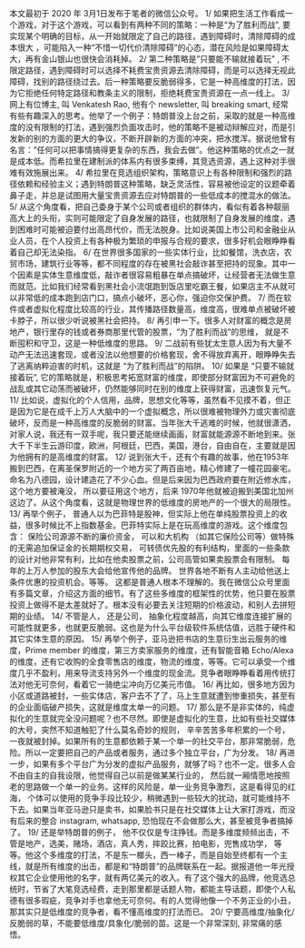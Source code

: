 本文最初于 2020 年 3月1日发布于笔者的微信公众号。
1/ 如果把生活工作看成一个游戏，对于这个游戏，可以看到有两种不同的策略：一种是“为了胜利而战”, 要实现某个明确的目标，从一开始就限定了自己的路径，遇到障碍时，清除障碍的成本很大 ，可能陷入一种“不惜一切代价清除障碍”的心态，潜在风险是如果障碍太大，再有金山银山也很快会消耗掉。
2/ 第二种策略是”只要能不输就接着玩” , 不限定路径，遇到障碍时可以选择不耗费宝贵资源去清除障碍，而是可以选择无视此障碍，找别的路径绕过去。后一种策略要反脆弱得多，它是一种高维度的打法，因为它拒绝任何特定路径和教条主义的限制，拒绝耗费宝贵资源在一点一线上。
3/ 网上有位博主, 叫 Venkatesh Rao, 他有个 newsletter, 叫 breaking smart, 经常有些有趣深入的思考。他举了一个例子：特朗普没上台之前，采取的就是一种高维度的没有限制的打法，遇到强烈负面攻击时，他的策略不是被动辩解应对，而是引发新的别的方面的更大的争议，不断开辟新的方面的冲突，把水搅浑。据说他曾有名言：“任何可以把事情搞得更复杂的东西，我会去做”。他这种策略的优点之一就是成本低。而希拉里在建制派的体系内有很多束缚，其竞选资源，遇上这种对手很难有效施展出来。
4/ 希拉里在竞选组织架构，策略意识上有各种限制和强烈的路径依赖和经验主义；遇到特朗普这种策略，缺乏灵活性，容易被他设定的议题牵着鼻子走，并总是试图用大量宝贵资源去应对特朗普的一些低成本的搅混水的做法。
5/ 从这个角度看，把自己委身于某个公司或者组织的群体内，看似有着各种靓丽高大上的头衔，实则可能限定了自身发展的路径，也就限制了自身发展的维度，遇到困难时可能被迫要付出高昂代价，而无法脱身。比如说美国上市公司和金融业从业人员，在个人投资上有各种极为繁琐的申报与合规的要求，很多好机会眼睁睁看着自己却无法染指。
6/ 在世界很多国家的一些实体行业，比如餐馆，洗衣店，农贸市场，建筑行业等等，都不同程度的存在被黑社会敲诈甚至把持的现象。其中一个因素是实体生意维度低，敲诈者很容易粗暴在单点搞破坏，让经营者无法做生意而就范。比如我们经常看到黑社会小流氓跑到饭店里吃霸王餐，如果店主不从就可以非常低的成本跑到店门口，搞点小破坏，恶心你，强迫你交保护费。
7/ 而在软件或者虚拟化程度比较高的行业，其传播路径数量高，维度高，很难单点被破坏被卡脖子，所以很少听说被黑社会把持。
8/ 再引申一下。很多人对财富的概念是房地产，银行里存的钱或者券商那里代管的股票，“为了胜利而战”的思维， 就是不断囤积和守卫，这是一种低维度的思路。
9/ 二战前有些犹太生意人因为有大量不动产无法迅速套现，或者没法以他想要的价格套现，舍不得放弃离开，眼睁睁失去了逃离纳粹迫害的时机，这就是 “为了胜利而战”的陷阱。
10/ 如果是 “只要不输就接着玩”, 它的策略就是，积极思考拓宽财富的维度，即使部分财富因为不可避免的战乱或其它动荡而被破坏，仍然能够同时在别的维度上获得财富，迅速恢复元气。
11/ 比如说，虚拟化的个人信用，品牌，思想文化等等，虽然看不见摸不着，但正是因为它是在成千上万人大脑中的一个虚拟概念，所以很难被物理外力或灾害彻底破坏，反而是一种高维度的反脆弱的财富。当年张大千逃难的时候，他就很潇洒，对家人说，我还有一双手呢，我只要还能继续画画，财富就能源源不断地到来。张大千下半生云游印度，欧洲，阿根廷，巴西，美国，港台，自由自在，主要就是因为他拥有的是高维度的财富。
12/ 说到张大千，还有个有趣的故事，他在1953年搬到巴西，在离圣保罗附近的一个地方买了两百亩地，精心修建了一幢花园豪宅。命名为八德园，设计建造花了不少心血。但是后来因为巴西政府要在附近修水库，这个地方要被淹没， 所以要征用这个地方，后来 1970年他就被迫搬到美国北加州这边了。从这个角度看，这就是物理世界的低维度的房地产的一个很大的局限性。
13/ 再举个例子， 普通人以为巴菲特是股神，但实际上他在单纯股票投资上的收益，很多时候比不上指数基金。巴菲特实际上是在玩高维度的游戏。这个维度包含：
保险公司源源不断的廉价资金，
可以和大机构 （如其它保险公司等）做特殊的无需追加保证金的长期期权交易，
可转债优先股的有利结构，里面的一些条款的设计对他非常有利，比如在他卖股票之前，公司高管如果卖股票会有限制。
每年的上万人参加的股东大会给他宣传他的品牌。
世界各地不断有人主动给他送上条件优惠的投资机会。等等。
这都是普通人根本不理解的。我在微信公众号里面有多篇文章，介绍这方面的细节。有了这些多维度的框架性的优势，他只要在股票投资上做得不是太差就好了。根本没有必要去关注短期的价格波动，和别人去拼短期的业绩。
14/ 不管是人， 还是公司， 抽象化程度越高，向其它维度连接扩展的可能性就更多，也就更反脆弱。这也是为什么平台级软件系统估值，远胜于硬件和其它实体生意的原因。
15/ 再举个例子，亚马逊把书店的生意衍生出云服务的维度，Prime member 的维度，第三方卖家服务的维度，还有智能音箱 Echo/Alexa 的维度，还有它收购的全食零售店的维度，物流的维度，等等。它可以承受一个维度几乎不盈利，用来导流支持另外一个维度的现金流。竞争者眼睁睁看着用传统打法对他无可奈何，看着它一骑绝尘冲向万亿美元市值。
16/ 再比如，很多地方因为小区或道路被封，一些实体店，客户去不了了，马上生意就遭到惨重损失，甚至有的企业面临破产损失，这就是维度太单一的问题。
17/ 那么是不是非实体的，纯虚拟化的生意就完全没问题呢？也不尽然。即使是虚拟化的生意，比如有些社交媒体的大号，突然不知道触犯了什么莫名奇妙的规则， 辛辛苦苦多年积累的一个号，一夜就被封掉。如果所有的生意都依赖于某一个单一的社交平台，那非常脆弱，危险。所以一定要把自己的产品或者服务，通过多个独立平台，广为分发。
18/ 再进一步，如果有多个平台广为分发的虚拟产品服务，就够了吗？也不一定。很多人会不由自主的自我设限，他觉得自己以前是做某某行业的， 然后就一厢情愿地按照老的思路做一个单一的业务。这样的风险是，单一业务竞争激烈，这是看得见的红海， 个体可以使用的竞争手段比较少，稍微遇到一些较大的扰动，就可能维持不下去。如果当年亚马逊只是卖书，如果脸书只是在社交媒体上让大家打游戏，而没有后来的整合 instagram, whatsapp, 恐怕现在不会做那么大，甚至被竞争者搞掉了。
19/ 还是举特朗普的例子， 他不仅仅是专注挣钱。而是多维度频频出击，不管是地产，选美，赌场，酒店，真人秀，摔跤比赛，拍电影，兜售成功学， 等等。他这个多维度的打法，不是东一榔头，西一棒子，而是自始至终都有一个主线，就是所有维度的出击，都是和“特朗普”的品牌联系在一起。据报道他一年光授权其它企业使用他的名字，就有两亿美元的收入。有了这个强大的品牌，他竞选总统时，节省了大笔竞选经费，走到那里都是话题人物，都能主导话题，即使个人私德有很多瑕疵，竞争对手也拿他无可奈何。有的人觉得他像一个不务正业的小丑，那其实只是低维度的竞争者，看不懂高维度的打法而已。
20/ 宁要高维度/抽象化/反脆弱的草，不能要低维度/具象化/脆弱的苗。这是一个非常深刻, 非常痛的感悟。
